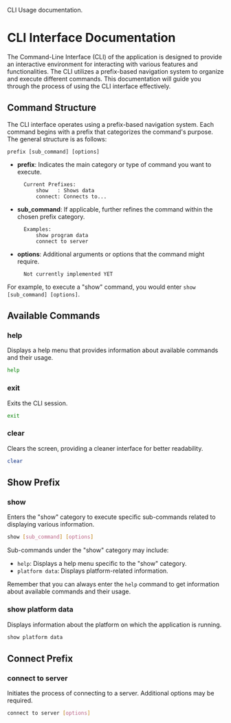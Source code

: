 
CLI Usage documentation.

# CLI Interface Documentation

The Command-Line Interface (CLI) of the application is designed to provide an interactive environment for interacting with various features and functionalities. The CLI utilizes a prefix-based navigation system to organize and execute different commands. This documentation will guide you through the process of using the CLI interface effectively.

## Command Structure <a name="command-structure"></a>

The CLI interface operates using a prefix-based navigation system. Each command begins with a prefix that categorizes the command's purpose. The general structure is as follows:

```
prefix [sub_command] [options]
```

- **prefix**: Indicates the main category or type of command you want to execute.


		Current Prefixes:
			show   : Shows data
			connect: Connects to...
			





- **sub_command**: If applicable, further refines the command within the chosen prefix category.

		Examples:
			show program data
			connect to server

- **options**: Additional arguments or options that the command might require.

		Not currently implemented YET

For example, to execute a "show" command, you would enter `show [sub_command] [options]`.

## Available Commands <a name="available-commands"></a>

### help

Displays a help menu that provides information about available commands and their usage.

```bash
help
```

### exit

Exits the CLI session.

```bash
exit
```

### clear

Clears the screen, providing a cleaner interface for better readability.

```bash
clear
```


## Show Prefix

### show

Enters the "show" category to execute specific sub-commands related to displaying various information.

```bash
show [sub_command] [options]
```

Sub-commands under the "show" category may include:
- `help`: Displays a help menu specific to the "show" category.
- `platform data`: Displays platform-related information.

Remember that you can always enter the `help` command to get information about available commands and their usage.
### show platform data

Displays information about the platform on which the application is running.

```bash
show platform data
```


## Connect Prefix
### connect to server

Initiates the process of connecting to a server. Additional options may be required.

```bash
connect to server [options]
```
